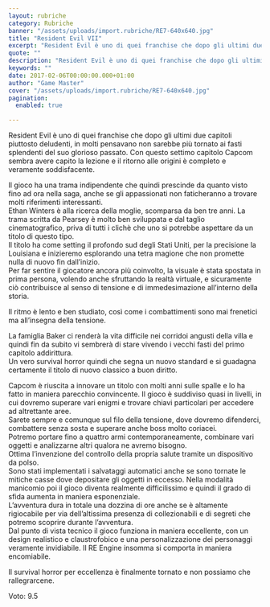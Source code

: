```yaml
---
layout: rubriche
category: Rubriche
banner: "/assets/uploads/import.rubriche/RE7-640x640.jpg"
title: "Resident Evil VII"
excerpt: "Resident Evil è uno di quei franchise che dopo gli ultimi due capitoli piuttosto deludenti, in molti pensavano non sarebbe più tornato ai fasti splendenti del suo glorioso passato. Con questo settimo capitolo Capcom sembra avere capito la lezione e il ritorno alle origini è completo e veramente soddisfacente. Il gioco ha una trama indipendente [&hellip"
quote: ""
description: "Resident Evil è uno di quei franchise che dopo gli ultimi due capitoli piuttosto deludenti, in molti pensavano non sarebbe più tornato ai fasti splendenti del suo glorioso passato. Con questo settimo capitolo Capcom sembra avere capito la lezione e il ritorno alle origini è completo e veramente soddisfacente. Il gioco ha una trama indipendente [&hellip"
keywords: ""
date: 2017-02-06T00:00:00.000+01:00
author: "Game Master"
cover: "/assets/uploads/import.rubriche/RE7-640x640.jpg"
pagination:
  enabled: true

---
```


  
Resident Evil è uno di quei franchise che dopo gli ultimi due capitoli piuttosto deludenti, in molti pensavano non sarebbe più tornato ai fasti splendenti del suo glorioso passato. Con questo settimo capitolo Capcom sembra avere capito la lezione e il ritorno alle origini è completo e veramente soddisfacente.

Il gioco ha una trama indipendente che quindi prescinde da quanto visto fino ad ora nella saga, anche se gli appassionati non faticheranno a trovare molti riferimenti interessanti.  
Ethan Winters è alla ricerca della moglie, scomparsa da ben tre anni. La trama scritta da Pearsey è molto ben sviluppata e dal taglio cinematografico, priva di tutti i clichè che uno si potrebbe aspettare da un titolo di questo tipo.  
Il titolo ha come setting il profondo sud degli Stati Uniti, per la precisione la Louisiana e inizieremo esplorando una tetra magione che non promette nulla di nuovo fin dall’inizio.  
Per far sentire il giocatore ancora più coinvolto, la visuale è stata spostata in prima persona, volendo anche sfruttando la realtà virtuale, e sicuramente ciò contribuisce al senso di tensione e di immedesimazione all’interno della storia.

Il ritmo è lento e ben studiato, così come i combattimenti sono mai frenetici ma all’insegna della tensione.

La famiglia Baker ci renderà la vita difficile nei corridoi angusti della villa e quindi fin da subito vi sembrerà di stare vivendo i vecchi fasti del primo capitolo addirittura.  
Un vero survival horror quindi che segna un nuovo standard e si guadagna certamente il titolo di nuovo classico a buon diritto.

  
Capcom è riuscita a innovare un titolo con molti anni sulle spalle e lo ha fatto in maniera parecchio convincente. Il gioco è suddiviso quasi in livelli, in cui dovremo superare vari enigmi e trovare chiavi particolari per accedere ad altrettante aree.  
Sarete sempre e comunque sul filo della tensione, dove dovremo difenderci, combattere senza sosta e superare anche boss molto coriacei.  
Potremo portare fino a quattro armi contemporaneamente, combinare vari oggetti e analizzarne altri qualora ne avremo bisogno.  
Ottima l’invenzione del controllo della propria salute tramite un dispositivo da polso.  
Sono stati implementati i salvataggi automatici anche se sono tornate le mitiche casse dove depositare gli oggetti in eccesso. Nella modalità manicomio poi il gioco diventa realmente difficilissimo e quindi il grado di sfida aumenta in maniera esponenziale.  
L’avventura dura in totale una dozzina di ore anche se è altamente rigiocabile per via dell’altissima presenza di collezionabili e di segreti che potremo scoprire durante l’avventura.  
Dal punto di vista tecnico il gioco funziona in maniera eccellente, con un design realistico e claustrofobico e una personalizzazione dei personaggi veramente invidiabile. Il RE Engine insomma si comporta in maniera encomiabile.

Il survival horror per eccellenza è finalmente tornato e non possiamo che rallegrarcene.

Voto: 9.5